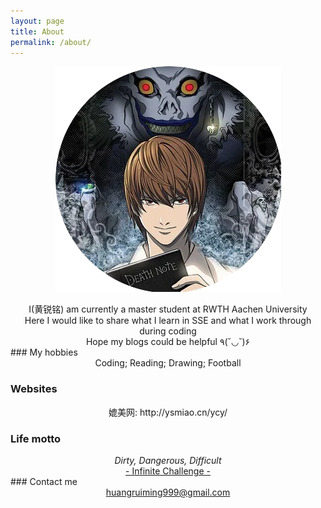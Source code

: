 ```yaml
---
layout: page
title: About
permalink: /about/
---
```




<p align="center">
<img src="https://raw.githubusercontent.com/Wizna/Wizna.github.io/master/images/profile.webp">
</p>


<center>I(黄锐铭) am currently a master student at RWTH Aachen University</center>
<center>Here I would like to share what I learn in SSE and what I work through during coding</center>
<center>Hope my blogs could be helpful  ٩(˘◡˘)۶</center>
### My hobbies

<center>Coding; Reading; Drawing; Football</center>

### Websites
<center>媲美网: http://ysmiao.cn/ycy/</center>

### Life motto

<center><i>Dirty, Dangerous, Difficult</i></center>	
<center><a href="http://www.dnvod.tv/Movie/detail.aspx?id=bSRJpoSNpkA%3d">- Infinite Challenge -</a></center>
### Contact me

<center> <a href="mailto:huangruiming999@gmail.com">huangruiming999@gmail.com</a></center>
